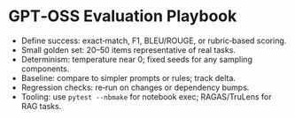 # GPT‑OSS Evaluation Playbook

- Define success: exact‑match, F1, BLEU/ROUGE, or rubric‑based scoring.
- Small golden set: 20–50 items representative of real tasks.
- Determinism: temperature near 0; fixed seeds for any sampling components.
- Baseline: compare to simpler prompts or rules; track delta.
- Regression checks: re‑run on changes or dependency bumps.
- Tooling: use `pytest --nbmake` for notebook exec; RAGAS/TruLens for RAG tasks.

